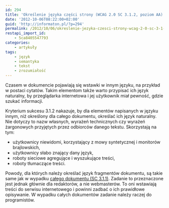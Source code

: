 ```yaml
---
id: 294
title: 'Określenie języka części strony (WCAG 2.0 SC 3.1.2, poziom AA)'
date: '2012-10-06T08:22:00+02:00'
guid: 'http://informaton.pl/?p=294'
permalink: /2012/10/06/okreslenie-jezyka-czesci-strony-wcag-2-0-sc-3-1-2-poziom-aa/
restapi_import_id:
    - 5ca8405547793
categories:
    - artykuły
tags:
    - język
    - semantyka
    - tekst
    - zrozumiałość
---
```


Czasem w dokumencie pojawiają się wstawki w innym języku, na przykład w postaci cytatów. Takim elementom także warto przypisać ich język naturalny, by przeglądarka internetowa i jej użytkownik miał pewność, gdzie szukać informacji.

Kryterium sukcesu 3.1.2 nakazuje, by dla elementów napisanych w języku innym, niż określony dla całego dokumentu, określać ich język naturalny. Nie dotyczy to nazw własnych, wyrażeń technicznych czy wyrażeń żargonowych przyjętych przez odbiorców danego tekstu. Skorzystają na tym:

- użytkownicy niewidomi, korzystający z mowy syntetycznej i monitorów brajlowskich,
- użytkownicy słabo znający dany język,
- roboty sieciowe agregujące i wyszukujące treści,
- roboty tłumaczące treści.

Powody, dla których należy określać język fragmentów dokumentu, są takie same jak w wypadku [całego dokumentu (SC 3.1.1)](http://informaton.pl/?p=292). Zadanie to przeznaczone jest jednak głównie dla redaktorów, a nie webmasterów. To oni wstawiają treści do serwisu internetowego i powinni zadbać o ich prawidłowe opisywanie. W wypadku całych dokumentów zadanie należy raczej do programistów.
